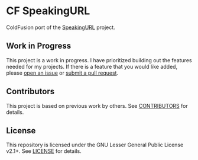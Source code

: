 # CF SpeakingURL
ColdFusion port of the [SpeakingURL](https://github.com/pid/speakingurl) project.

## Work in Progress
This project is a work in progress. I have prioritized building out the features needed for my projects. 
If there is a feature that you would like added, please [open an issue](https://github.com/kevindb/cf-speakingurl/issues/new) or [submit a pull request](https://github.com/kevindb/cf-speakingurl/pulls).

## Contributors
This project is based on previous work by others. 
See [CONTRIBUTORS](CONTRIBUTORS.md) for details.

## License
This repository is licensed under the GNU Lesser General Public License v2.1+. 
See [LICENSE](LICENSE) for details.
